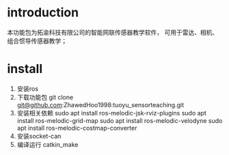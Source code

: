 # introduction
本功能包为拓渝科技有限公司的智能网联传感器教学软件，
可用于雷达、相机、组合惯导传感器教学；
# install 
1. 安装ros
2. 下载功能包
git clone git@github.com:ZhawedHoo1998:tuoyu_sensorteaching.git
3. 安装相关依赖
sudo apt install ros-melodic-jsk-rviz-plugins
sudo apt install ros-melodic-grid-map
sudo apt install ros-melodic-velodyne
sudo apt install ros-melodic-costmap-converter
4. 安装socket-can
5. 编译运行
catkin_make


